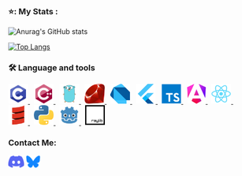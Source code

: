 ### ⭐: My Stats :

![Anurag's GitHub stats](https://github-readme-stats-chi-jade-92.vercel.app/api?username=Adriwang&show_icons=true&theme=radical)

[![Top Langs](https://github-readme-stats.vercel.app/api/top-langs/?username=Adriwang&layout=donut&theme=radical)](github-readme-stats-chi-jade-92.vercel.app)

<h3 align="left">🛠 Language and tools</h3>

<div align="left">
  <a href="https://www.open-std.org/jtc1/sc22/wg14/">
    <img src="Icons/C.svg" height="40" alt="C logo" />
  </a>
  &nbsp;
  <a href="https://isocpp.org/">
    <img src="Icons/cplusplus.svg" height="40" alt="C++ logo" />
  </a>
  &nbsp;
  <a href="https://go.dev/">
    <img src="Icons/Go.svg" height="40" alt="Go logo"  />
  </a>
  &nbsp;
  <a href="https://www.ruby-lang.org/en/">
    <img src="Icons/Ruby.svg" height="40" alt="Ruby logo"  />
  </a>
  &nbsp;
  <a href="https://dart.dev/">
    <img src="Icons/Dart.svg" height="40" alt="Dart Logo"  />
  </a>
  &nbsp;
  <a href="https://flutter.dev/">
    <img src="Icons/Flutter.svg" height="40" alt="Flutter Logo"  />
  </a>
  &nbsp;
  <a href="https://www.typescriptlang.org/">
    <img src="Icons/TypeScript.svg" height="40" alt="TypeScript logo"  />
  </a>
  &nbsp;
  <a href="https://angular.dev/">
    <img src="Icons/Angular.svg" height="40" alt="AngularJS logo"  />
  </a>
  &nbsp;
  <a href="https://react.dev/">
    <img src="Icons/React.svg" height="40" alt="React logo"  />
  </a>
  &nbsp;
  <a href="https://www.scala-lang.org/">
     <img src="Icons/Scala.svg" height="40" alt="Scala logo"  />
  </a>
  &nbsp;
  <a href="https://www.python.org/">
     <img src="Icons/Python.svg" height="40" alt="Python logo"  />
  </a>
  &nbsp;
  <a href="https://godotengine.org/">
    <img src="Icons/Godot.svg" height="40" alt="Godot logo"  />
  </a>
  &nbsp;
  <a href="https://www.raylib.com/">
    <img src="Icons/Raylib.svg" height="40" alt="Raylib logo"  />
  </a>
</div>

<h3 align="left">Contact Me:</h3>
<p align="left">
<a href="https://www.discordapp.com/users/511983544269275137" target="blank"><img align="center" src="Icons/Discord.svg" alt="Discord" height="25" /></a>
<a href="https://bsky.app/profile/adriwang.bsky.social" target="blank"><img align="center" src="Icons/Bluesky.svg" alt="Bluesky" height="25" /></a>
</p>
